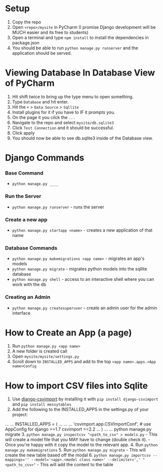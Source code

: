# Setup 
1. Copy the repo
2. Open `<repo>/mysite` in PyCharm (I promise Django development will be MUCH easier and its free to students)
3. Open a terminal and type `npm install` to install the dependencies in package.json
4. You should be able to run `python manage.py runserver` and the application should be served.

# Viewing Database In Database View of PyCharm
1. Hit shift twice to bring up the type menu to open something.
2. Type `Database` and hit enter.
3. Hit the `+` > `Data Source` > `Sqllite`
4. Install plugins for it if you have to IF it prompts you.
5. On the page it you cilck the `...`
6. Navigate to the repo and select `mysite/db.sqlite3`
7. Click `Test Connection` and it should be successful.
8. Click apply
9. You should now be able to see db.sqlite3 inside of the Database view.
  
# Django Commands
### Base Command
* `python manage.py ____`

### Run the Server
* `python manage.py runserver` - runs the server

### Create a new app
* `python manage.py startapp <name>` - creates a new application of that name

### Database Commands
* `python manage.py makemigrations <app name>` - migrates an app's models
* `python manage.py migrate`   - migrates python models into the sqllite database
* `python manage.py shell` - access to an interactive shell where you can work with the db

### Creating an Admin
* `python manage.py createsuperuser` - create an admin user for the admin interface


# How to Create an App (a page)
1. Run `python manage.py <app name>`
2. A new folder is created call <app name>
3. Open `mysite/mysite/settings.py`
4. Scroll down to `INSTALLED_APPS` and add to the top `<app name>.apps.<App name>Config`
 
 # How to import CSV files into Sqlite
1. Use [django-csvimport](https://github.com/edcrewe/django-csvimport) by installing it with `pip install django-csvimport` and `pip install messytables`
2. Add the following to the INSTALLED_APPS in the settings.py of your project:
>>> 
...
...  INSTALLED_APPS = (
...  ...
...  'csvimport.app.CSVImportConf',  # use AppConfig for django >=1.7 csvimport >=2.2
...  )
...
...  python manage.py migrate
3. `python manage.py inspectcsv "<path_to_csv" > models.py`
    - This will create a model file that you MAY have to change (double check it).
    - Once you're happy with it copy the model to the relevant app.
4. Run `python manage.py makemigrations`
5. Run `python manage.py migrate` 
    - This will create the new table based off the modal 
6. `python manage.py importcsv --mappings='' --model='<app>.<model class name>' --delimiter=',' "<path_to_csv>"`
    - This will add the content to the table
